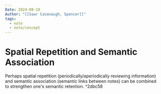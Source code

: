```yaml
---
Date: 2024-08-10
Author: "[[Saar Cavanaugh, Spencer]]"
tags:
  - note
  - note/concept
---
```

# Spatial Repetition and Semantic Association

Perhaps spatial repetition (periodically/aperiodically reviewing information) and semantic association (semantic links between notes) can be combined to strengthen one's semantic retention. ^2dbc58